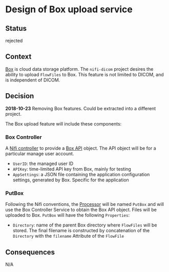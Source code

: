# Design of Box upload service

## Status

rejected

## Context

[Box](https://www.box.com) is cloud data storage platform.  The `nifi-dicom` project desires the ability to upload `FlowFiles` to Box.  This feature is not limited to DICOM, and is independent of DICOM.

## Decision

**2018-10-23** Removing Box features.  Could be extracted into a different project.

The Box upload feature will include these components:

### Box Controller

A [Nifi controller](https://nifi.apache.org/docs/nifi-docs/html/user-guide.html#Controller_Services) to provide a [Box API](https://developer.box.com/reference) object.  The API object will be for a particular manage user account.

* `UserID`: the managed user ID
* `APIKey`: time-limited API key from Box, mainly for testing
* `AppSettings`: a JSON file containing the application configuration settings, generated by Box.  Specific for the application


### PutBox

Following the Nifi conventions, the [Processor](https://nifi.apache.org/docs/nifi-docs/html/user-guide.html#building-dataflow) will be named `PutBox` and will use the Box Controller Service to obtain the Box API object.  Files will be uploaded to Box.  `PutBox` will have the following `Properties`:

* `Directory`: name of the parent Box directory where `FlowFiles` will be stored.  The final filename is constructed by concatenation of the `Directory` with the `filename` Attribute of the `FlowFile`

## Consequences

N/A
